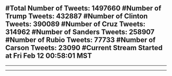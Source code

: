 #Total Number of Tweets: 1497660 
#Number of Trump Tweets: 432887
#Number of Clinton Tweets: 390089
#Number of Cruz Tweets: 314962
#Number of Sanders Tweets: 258907
#Number of Rubio Tweets: 77733
#Number of Carson Tweets: 23090
#Current Stream Started at Fri Feb 12 00:58:01 MST
---
---
---
